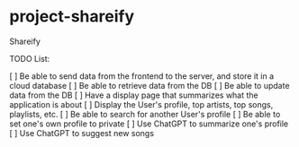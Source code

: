 # project-shareify
Shareify

TODO List:

[ ] Be able to send data from the frontend to the server, and store it in a cloud database
[ ] Be able to retrieve data from the DB
[ ] Be able to update data from the DB
[ ] Have a display page that summarizes what the application is about
[ ] Display the User's profile, top artists, top songs, playlists, etc.
[ ] Be able to search for another User's profile
[ ] Be able to set one's own profile to private
[ ] Use ChatGPT to summarize one's profile
[ ] Use ChatGPT to suggest new songs